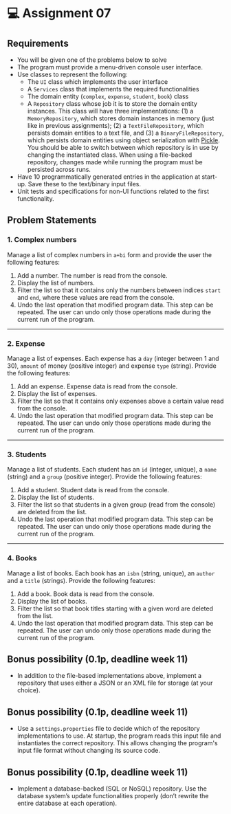 # 💻 Assignment 07
## Requirements

- You will be given one of the problems below to solve
- The program must provide a menu-driven console user interface.
- Use classes to represent the following:
    - The `UI` class which implements the user interface
    - A `Services` class that implements the required functionalities
    - The domain entity (`complex`,  `expense`,  `student`, `book`) class
    - A `Repository` class whose job it is to store the domain entity instances. This class will have three implementations: (1) a `MemoryRepository`, which stores domain instances in memory (just like in previous assignments); (2) a `TextFileRepository`, which persists domain entities to a text file, and (3) a `BinaryFileRepository`, which persists domain entities using object serialization with [Pickle](https://docs.python.org/3.10/library/pickle.html). You should be able to switch between which repository is in use by changing the instantiated class. When using a file-backed repository, changes made while running the program must be persisted across runs.  
- Have 10 programmatically generated entries in the application at start-up. Save these to the text/binary input files.
- Unit tests and specifications for non-UI functions related to the first functionality.

## Problem Statements
### 1. Complex numbers
Manage a list of complex numbers in `a+bi` form and provide the user the following features:
1. Add a number. The number is read from the console.
2. Display the list of numbers.
3. Filter the list so that it contains only the numbers between indices `start` and `end`, where these values are read from the console.
4. Undo the last operation that modified program data. This step can be repeated. The user can undo only those operations made during the current run of the program.

---
### 2. Expense
Manage a list of expenses. Each expense has a `day` (integer between 1 and 30), `amount` of money (positive integer) and expense `type` (string). Provide the following features:
1. Add an expense. Expense data is read from the console.
2. Display the list of expenses.
3. Filter the list so that it contains only expenses above a certain value read from the console.
4. Undo the last operation that modified program data. This step can be repeated. The user can undo only those operations made during the current run of the program.

---
### 3. Students
Manage a list of students. Each student has an `id` (integer, unique), a `name` (string) and a `group` (positive integer). Provide the following features:
1. Add a student. Student data is read from the console.
2. Display the list of students.
3. Filter the list so that students in a given group (read from the console) are deleted from the list.
4. Undo the last operation that modified program data. This step can be repeated. The user can undo only those operations made during the current run of the program.

---
### 4. Books
Manage a list of books. Each book has an `isbn` (string, unique), an `author` and a `title` (strings). Provide the following features:
1. Add a book. Book data is read from the console.
2. Display the list of books.
3. Filter the list so that book titles starting with a given word are deleted from the list.
4. Undo the last operation that modified program data. This step can be repeated. The user can undo only those operations made during the current run of the program.

## Bonus possibility (0.1p, deadline week 11)
- In addition to the file-based implementations above, implement a repository that uses either a JSON or an XML file for storage (at your choice).

## Bonus possibility (0.1p, deadline week 11)
- Use a `settings.properties` file to decide which of the repository implementations to use. At startup, the program reads this input file and instantiates the correct repository. This allows changing the program's input file format without changing its source code.

## Bonus possibility (0.1p, deadline week 11)
- Implement a database-backed (SQL or NoSQL) repository. Use the database system’s update functionalities properly (don’t rewrite the entire database at each operation).
